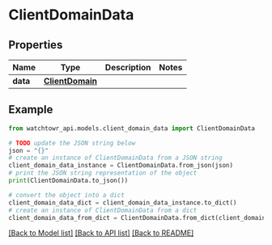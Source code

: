 # ClientDomainData


## Properties

Name | Type | Description | Notes
------------ | ------------- | ------------- | -------------
**data** | [**ClientDomain**](ClientDomain.md) |  | 

## Example

```python
from watchtowr_api.models.client_domain_data import ClientDomainData

# TODO update the JSON string below
json = "{}"
# create an instance of ClientDomainData from a JSON string
client_domain_data_instance = ClientDomainData.from_json(json)
# print the JSON string representation of the object
print(ClientDomainData.to_json())

# convert the object into a dict
client_domain_data_dict = client_domain_data_instance.to_dict()
# create an instance of ClientDomainData from a dict
client_domain_data_from_dict = ClientDomainData.from_dict(client_domain_data_dict)
```
[[Back to Model list]](../README.md#documentation-for-models) [[Back to API list]](../README.md#documentation-for-api-endpoints) [[Back to README]](../README.md)


